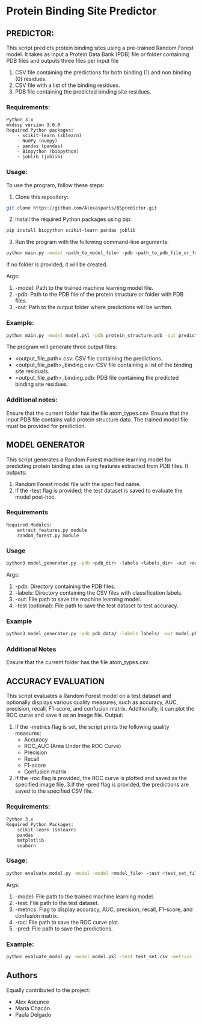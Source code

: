 # Protein Binding Site Predictor 

## PREDICTOR:
This script predicts protein binding sites using a pre-trained Random Forest model. It takes as input a Protein Data Bank (PDB) file or folder containing PDB files and outputs three files per input file
1. CSV file containing the predictions for both binding (1) and non binding (0) residues.
2. CSV file with a list of the binding residues.
3. PDB file containing the predicted binding site residues.

### Requirements:

    Python 3.x
    mkdssp version 3.0.0
    Required Python packages:
        - scikit-learn (sklearn)
    	- NumPy (numpy)
    	- pandas (pandas)
        - Biopython (biopython)
        - joblib (joblib)

### Usage:

To use the program, follow these steps:
1) Clone this repository:
```bash
git clone https://github.com/Alexasparis/BSpredictor.git
```
2) Install the required Python packages using pip:
```bash
pip install biopython scikit-learn pandas joblib
```
3) Run the program with the following command-line arguments:
```bash
python main.py -model <path_to_model_file> -pdb <path_to_pdb_file_or_folder> -out <output_folder_path>
```

If no folder is provided, it will be created.

Args:
1. -model: Path to the trained machine learning model file.
2. -pdb: Path to the PDB file of the protein structure or folder with PDB files.
3. -out: Path to the output folder where predictions will be written.

### Example:
```bash
python main.py -model model.pkl -pdb protein_structure.pdb -out predictions/
```

The program will generate three output files:
- <output_file_path>.csv: CSV file containing the predictions.
- <output_file_path>_binding.csv: CSV file containing a list of the binding site residuals.
- <output_file_path>_binding.pdb: PDB file containing the predicted binding site residues.

### Additional notes:
Ensure that the current folder has the file atom_types.csv.
Ensure that the input PDB file contains valid protein structure data.
The trained model file must be provided for prediction.
    
## MODEL GENERATOR
This script generates a Random Forest machine learning model for predicting protein binding sites using features extracted from PDB files. It outputs:
1.  Random Forest model file with the specified name.
2.  If the -test flag is provided; the test dataset is saved to evaluate the model post-hoc.
   
### Requirements
    Required Modules:
        extract_features.py module
        random_forest.py module

### Usage
```bash
python3 model_generator.py -pdb <pdb_dir> -labels <labels_dir> -out <output_file> -test <test_file>
```
Args:
1. -pdb: Directory containing the PDB files.
2. -labels: Directory containing the CSV files with classification labels.
3. -out: File path to save the machine learning model.
4. -test (optional): File path to save the test dataset to test accuracy.

### Example
```bash
python3 model_generator.py -pdb pdb_data/ -labels labels/ -out model.pkl -test test_data.csv
```
### Additional Notes
Ensure that the current folder has the file atom_types.csv.

## ACCURACY EVALUATION
This script evaluates a Random Forest model on a test dataset and optionally displays various quality measures, such as accuracy, AUC, precision, recall, F1-score, and confusion matrix. Additionally, it can plot the ROC curve and save it as an image file. Output:
1. If the -metrics flag is set, the script prints the following quality measures:
	- Accuracy
	- ROC_AUC (Area Under the ROC Curve)
	- Precision
	- Recall
	- F1-score
	- Confusion matrix
2. If the -roc flag is provided, the ROC curve is plotted and saved as the specified image file.
3.If the -pred flag is provided, the predictions are saved to the specified CSV file.

### Requirements:
    Python 3.x
    Required Python Packages:
    	scikit-learn (sklearn)
    	pandas 
    	matplotlib 
    	seaborn 

### Usage:
```bash
python evaluate_model.py -model -model <model_file> -test <test_set_file> -metrics -roc <roc_output_file> -pred <predictions_file>
```
Args:
1. -model: File path to the trained machine learning model.
2. -test: File path to the test dataset.
3. -metrics: Flag to display accuracy, AUC, precision, recall, F1-score, and confusion matrix.
4. -roc: File path to save the ROC curve plot.
5. -pred: File path to save the predictions.

### Example:
```bash
python evaluate_model.py -model model.pkl -test test_set.csv -metrics -roc roc_curve.png -pred predictions.csv
```

## Authors

Equally contributed to the project:
- Alex Ascunce
- María Chacón
- Paula Delgado
